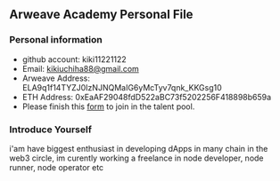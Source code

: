 ## Arweave Academy Personal File

### Personal information

- github account: kiki11221122
- Email: kikiuchiha88@gmail.com
- Arweave Address: ELA9q1f14TYZJ0IzNJNQMaIG6yMcTyv7qnk_KKGsg10
- ETH Address: 0xEaAF29048fdD522aBC73f5202256F418898b659a
- Please finish this [form](https://docs.google.com/forms/d/e/1FAIpQLSfWA5fIIcBgmRppm3jNz5vmf9Mai_QMVil-2pO4r7YKn_Zhtw/viewform?usp=sf_link) to join in the talent pool.

### Introduce Yourself
 i'am have biggest enthusiast in developing dApps in many chain in the web3 circle, im curently working a freelance in node developer, node runner, node operator etc
